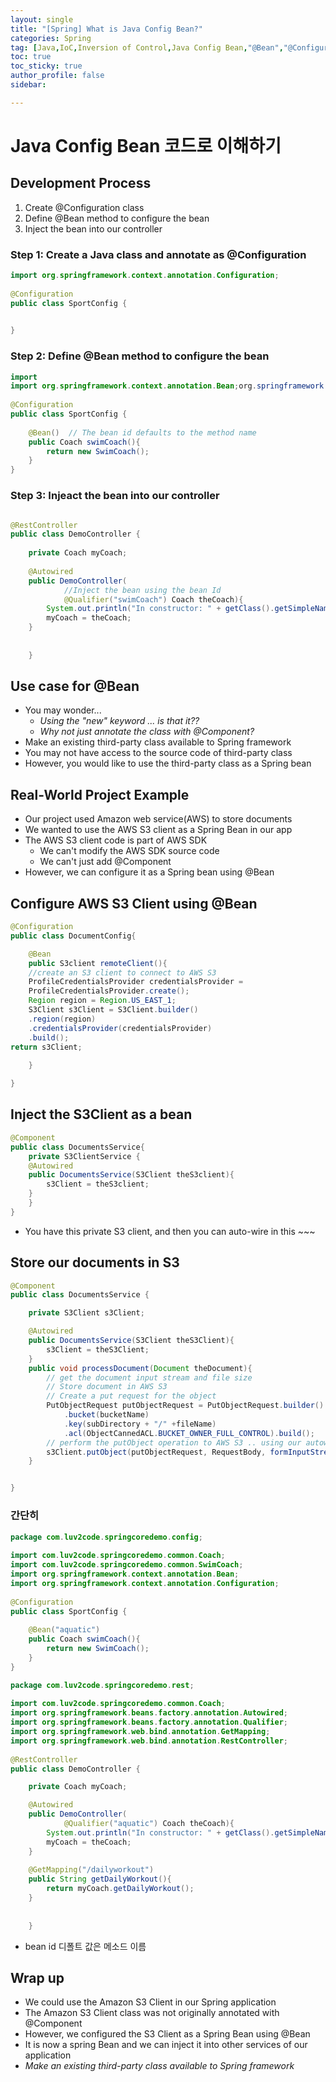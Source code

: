 ```yaml
---
layout: single
title: "[Spring] What is Java Config Bean?"
categories: Spring
tag: [Java,IoC,Inversion of Control,Java Config Bean,"@Bean","@Configuration"]
toc: true
toc_sticky: true
author_profile: false
sidebar:

---
```


# Java Config Bean 코드로 이해하기

## Development Process
1. Create @Configuration class
2. Define @Bean method to configure the bean
3. Inject the bean into our controller

### Step 1: Create a Java class and annotate as @Configuration

```java
import org.springframework.context.annotation.Configuration;  
  
@Configuration  
public class SportConfig {  
  

}
```

### Step 2: Define @Bean method to configure the bean

```java
import 
import org.springframework.context.annotation.Bean;org.springframework.context.annotation.Configuration;  
  
@Configuration  
public class SportConfig {  
  
    @Bean()  // The bean id defaults to the method name
    public Coach swimCoach(){  
        return new SwimCoach();  
    }  
}
```

### Step 3: Injeact the bean into our controller

```java

@RestController  
public class DemoController {  
  
    private Coach myCoach;  
  
    @Autowired  
    public DemoController(  
		    //Inject the bean using the bean Id
            @Qualifier("swimCoach") Coach theCoach){  
        System.out.println("In constructor: " + getClass().getSimpleName());  
        myCoach = theCoach;  
    }  
  
  
    }

```

## Use case for @Bean
- You may wonder...
	- *Using the "new" keyword ... is that it??*
	- *Why not just annotate the class with @Component?*
- Make an existing third-party class available to Spring framework
- You may not have access to the source code of third-party class
- However, you would like to use the third-party class as a Spring bean

## Real-World Project Example
- Our project used Amazon web service(AWS) to store documents
- We wanted to use the AWS S3 client as a Spring Bean in our app
- The AWS S3 client code is part of AWS SDK
	- We can't modify the AWS SDK source code
	- We can't just add @Component
- However, we can configure it as a Spring bean using @Bean

## Configure AWS S3 Client using @Bean

```java
@Configuration
public class DocumentConfig{

	@Bean
	public S3client remoteClient(){
	//create an S3 client to connect to AWS S3
	ProfileCredentialsProvider credentialsProvider =   
	ProfileCredentialsProvider.create();
	Region region = Region.US_EAST_1;
	S3Client s3Client = S3Client.builder()
	.region(region)
	.credentialsProvider(credentialsProvider)
	.build();
return s3Client;
	
	}

}
```

## Inject the S3Client as a bean

```java
@Component
public class DocumentsService{
	private S3ClientService {
	@Autowired
	public DocumentsService(S3Client theS3client){
		s3Client = theS3client;
	}
	}
}
```
- You have this private S3 client, and then you can auto-wire in this ~~~

## Store our documents in S3

```java
@Component
public class DocumentsService {

	private S3Client s3Client;

	@Autowired
	public DocumentsService(S3Client theS3Client){
		s3Client = theS3Client;
	}
	public void processDocument(Document theDocument){
		// get the document input stream and file size
		// Store document in AWS S3
		// Create a put request for the object
		PutObjectRequest putObjectRequest = PutObjectRequest.builder()
			.bucket(bucketName)
			.key(subDirectory + "/" +fileName)
			.acl(ObjectCannedACL.BUCKET_OWNER_FULL_CONTROL).build();
		// perform the putObject operation to AWS S3 .. using our autowired bean
		s3Client.putObject(putObjectRequest, RequestBody, formInputStream(fileInputStream, contentLength));
	}


}
```

### 간단히
```java
package com.luv2code.springcoredemo.config;  
  
import com.luv2code.springcoredemo.common.Coach;  
import com.luv2code.springcoredemo.common.SwimCoach;  
import org.springframework.context.annotation.Bean;  
import org.springframework.context.annotation.Configuration;  
  
@Configuration  
public class SportConfig {  
  
    @Bean("aquatic")  
    public Coach swimCoach(){  
        return new SwimCoach();  
    }  
}
```

```java
package com.luv2code.springcoredemo.rest;  
  
import com.luv2code.springcoredemo.common.Coach;  
import org.springframework.beans.factory.annotation.Autowired;  
import org.springframework.beans.factory.annotation.Qualifier;  
import org.springframework.web.bind.annotation.GetMapping;  
import org.springframework.web.bind.annotation.RestController;  
  
@RestController  
public class DemoController {  

    private Coach myCoach;  

    @Autowired  
    public DemoController(  
            @Qualifier("aquatic") Coach theCoach){  
        System.out.println("In constructor: " + getClass().getSimpleName());  
        myCoach = theCoach;  
    }  
  
    @GetMapping("/dailyworkout")  
    public String getDailyWorkout(){  
        return myCoach.getDailyWorkout();  
    }  
  
  
    }

```
- bean id 디폴트 값은 메소드 이름

## Wrap up
- We could use the Amazon S3 Client in our Spring application
- The Amazon S3 Client class was not originally annotated with @Component
- However, we configured the S3 Client as a Spring Bean using @Bean
- It is now a spring Bean and we can inject it into other services of our application
- *Make an existing third-party class available to Spring framework*